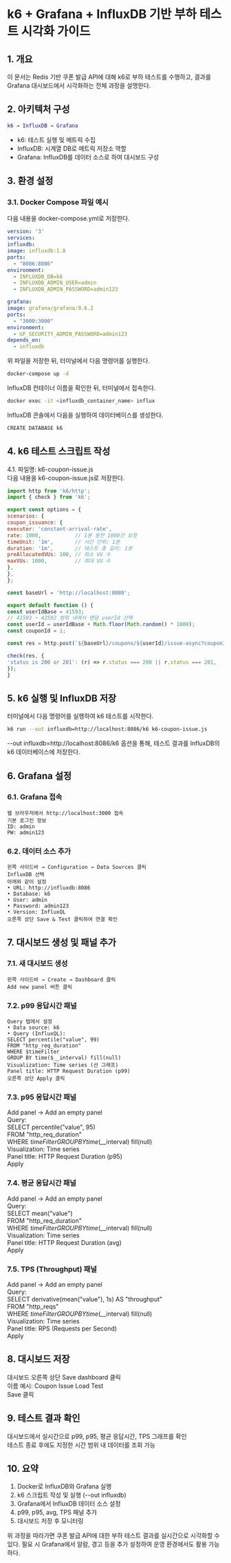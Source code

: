 # k6 + Grafana + InfluxDB 기반 부하 테스트 시각화 가이드

## 1. 개요  
   이 문서는 Redis 기반 쿠폰 발급 API에 대해 k6로 부하 테스트를 수행하고, 결과를 Grafana 대시보드에서 시각화하는 전체 과정을 설명한다.

## 2. 아키텍처 구성  
  ```m
k6 → InfluxDB → Grafana
```

- k6: 테스트 실행 및 메트릭 수집
- InfluxDB: 시계열 DB로 메트릭 저장소 역할
- Grafana: InfluxDB를 데이터 소스로 하여 대시보드 구성

## 3. 환경 설정

### 3.1. Docker Compose 파일 예시  
다음 내용을 docker-compose.yml로 저장한다.
```yaml
version: '3'
services:
influxdb:
image: influxdb:1.8
ports:
  - "8086:8086"
environment:
  - INFLUXDB_DB=k6
  - INFLUXDB_ADMIN_USER=admin
  - INFLUXDB_ADMIN_PASSWORD=admin123

grafana:
image: grafana/grafana:9.6.2
ports:
  - "3000:3000"
environment:
  - GF_SECURITY_ADMIN_PASSWORD=admin123
depends_on:
  - influxdb
```

위 파일을 저장한 뒤, 터미널에서 다음 명령어를 실행한다.  
```bash
docker-compose up -d
```
InfluxDB 컨테이너 이름을 확인한 뒤, 터미널에서 접속한다.
```bash
docker exec -it <influxdb_container_name> influx
```
InfluxDB 콘솔에서 다음을 실행하여 데이터베이스를 생성한다.
```bash
CREATE DATABASE k6
```
## 4. k6 테스트 스크립트 작성

4.1. 파일명: k6-coupon-issue.js  
다음 내용을 k6-coupon-issue.js로 저장한다.
```javascript
import http from 'k6/http';  
import { check } from 'k6';

export const options = {  
scenarios: {  
coupon_issuance: {  
executor: 'constant-arrival-rate',  
rate: 1000,           // 1분 동안 1000건 요청  
timeUnit: '1m',       // 시간 단위: 1분  
duration: '1m',       // 테스트 총 길이: 1분  
preAllocatedVUs: 100, // 최소 VU 수  
maxVUs: 1000,         // 최대 VU 수  
},  
},  
};

const baseUrl = 'http://localhost:8080';

export default function () {  
const userIdBase = 41593;  
// 41593 ~ 42592 범위 내에서 랜덤 userId 선택  
const userId = userIdBase + Math.floor(Math.random() * 1000);  
const couponId = 1;

const res = http.post(`${baseUrl}/coupons/${userId}/issue-async?couponId=${couponId}`);

check(res, {  
'status is 200 or 201': (r) => r.status === 200 || r.status === 201,  
});  
}
```

## 5. k6 실행 및 InfluxDB 저장

터미널에서 다음 명령어를 실행하여 k6 테스트를 시작한다.  
```bash
k6 run --out influxdb=http://localhost:8086/k6 k6-coupon-issue.js
```
--out influxdb=http://localhost:8086/k6 옵션을 통해, 테스트 결과를 InfluxDB의 k6 데이터베이스에 저장한다.

## 6. Grafana 설정

### 6.1. Grafana 접속  
```
웹 브라우저에서 http://localhost:3000 접속  
기본 로그인 정보  
ID: admin  
PW: admin123
```

### 6.2. 데이터 소스 추가
```
왼쪽 사이드바 → Configuration → Data Sources 클릭  
InfluxDB 선택  
아래와 같이 설정  
• URL: http://influxdb:8086  
• Database: k6  
• User: admin  
• Password: admin123  
• Version: InfluxQL  
오른쪽 상단 Save & Test 클릭하여 연결 확인
```
## 7. 대시보드 생성 및 패널 추가

### 7.1. 새 대시보드 생성  
```
왼쪽 사이드바 → Create → Dashboard 클릭  
Add new panel 버튼 클릭
```
### 7.2. p99 응답시간 패널
```
Query 탭에서 설정  
• Data source: k6  
• Query (InfluxQL):  
SELECT percentile("value", 99)  
FROM "http_req_duration"  
WHERE $timeFilter  
GROUP BY time($__interval) fill(null)  
Visualization: Time series (선 그래프)  
Panel title: HTTP Request Duration (p99)  
오른쪽 상단 Apply 클릭
```
### 7.3. p95 응답시간 패널  
Add panel → Add an empty panel  
Query:  
SELECT percentile("value", 95)  
FROM "http_req_duration"  
WHERE $timeFilter  
GROUP BY time($__interval) fill(null)  
Visualization: Time series  
Panel title: HTTP Request Duration (p95)  
Apply

### 7.4. 평균 응답시간 패널  
Add panel → Add an empty panel  
Query:  
SELECT mean("value")  
FROM "http_req_duration"  
WHERE $timeFilter  
GROUP BY time($__interval) fill(null)  
Visualization: Time series  
Panel title: HTTP Request Duration (avg)  
Apply

### 7.5. TPS (Throughput) 패널  
Add panel → Add an empty panel  
Query:  
SELECT derivative(mean("value"), 1s) AS "throughput"  
FROM "http_reqs"  
WHERE $timeFilter  
GROUP BY time($__interval) fill(null)  
Visualization: Time series  
Panel title: RPS (Requests per Second)  
Apply

## 8. 대시보드 저장  
   대시보드 오른쪽 상단 Save dashboard 클릭  
   이름 예시: Coupon Issue Load Test  
   Save 클릭

## 9. 테스트 결과 확인  
   대시보드에서 실시간으로 p99, p95, 평균 응답시간, TPS 그래프를 확인  
   테스트 종료 후에도 지정한 시간 범위 내 데이터를 조회 가능

## 10. 요약
1) Docker로 InfluxDB와 Grafana 실행
2) k6 스크립트 작성 및 실행 (--out influxdb)
3) Grafana에서 InfluxDB 데이터 소스 설정
4) p99, p95, avg, TPS 패널 추가
5) 대시보드 저장 후 모니터링

위 과정을 따라가면 쿠폰 발급 API에 대한 부하 테스트 결과를 실시간으로 시각화할 수 있다. 필요 시 Grafana에서 알람, 경고 등을 추가 설정하여 운영 환경에서도 활용 가능하다.